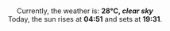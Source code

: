 <p  align="center"><br/>Currently, the weather is: <b> 28°C, <i>clear sky</i></b></br>Today, the sun rises at <b>04:51</b> and sets at <b>19:31</b>.</p>